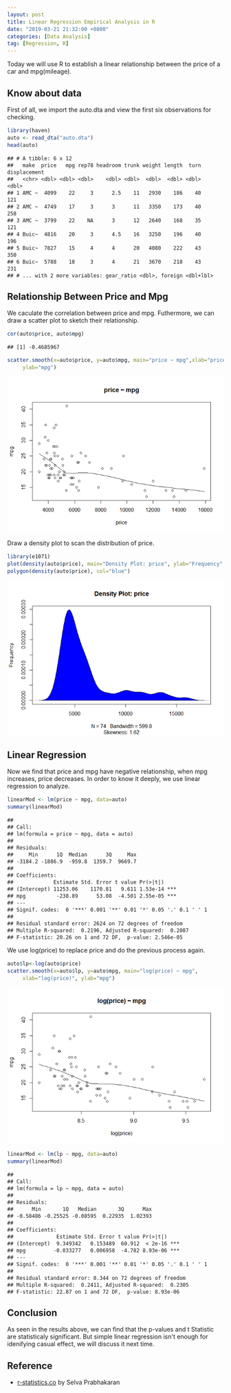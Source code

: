 ```yaml
---
layout: post
title: Linear Regression Empirical Analysis in R
date: "2019-03-21 21:32:00 +0800"
categories: [Data Analysis]
tag: [Regression, R]
---
```


Today we will use R to establish a linear relationship between the price of a car and mpg(mileage).

## Know about data

First of all, we import the auto.dta and view the first six observations for checking.


```r
library(haven)
auto <- read_dta("auto.dta")
head(auto)
```

```
## # A tibble: 6 x 12
##   make  price   mpg rep78 headroom trunk weight length  turn displacement
##   <chr> <dbl> <dbl> <dbl>    <dbl> <dbl>  <dbl>  <dbl> <dbl>        <dbl>
## 1 AMC ~  4099    22     3      2.5    11   2930    186    40          121
## 2 AMC ~  4749    17     3      3      11   3350    173    40          258
## 3 AMC ~  3799    22    NA      3      12   2640    168    35          121
## 4 Buic~  4816    20     3      4.5    16   3250    196    40          196
## 5 Buic~  7827    15     4      4      20   4080    222    43          350
## 6 Buic~  5788    18     3      4      21   3670    218    43          231
## # ... with 2 more variables: gear_ratio <dbl>, foreign <dbl+lbl>
```

## Relationship Between Price and Mpg

We caculate the correlation between price and mpg. Futhermore, we can draw a scatter plot to sketch their relationship.


```r
cor(auto$price, auto$mpg)
```

```
## [1] -0.4685967
```


```r
scatter.smooth(x=auto$price, y=auto$mpg, main="price ~ mpg",xlab="price",
     ylab="mpg")
```

![img1](/styles/images/linear-regression-empirical-analysis-in-r/chunk-1-1.png)<!-- -->

Draw a density plot to scan the distribution of price.


```r
library(e1071)
plot(density(auto$price), main="Density Plot: price", ylab="Frequency", sub=paste("Skewness:", round(e1071::skewness(auto$price), 2)))  
polygon(density(auto$price), col="blue")
```

![img2](/styles/images/linear-regression-empirical-analysis-in-r/chunk-2-1.png)<!-- -->


## Linear Regression

Now we find that price and mpg have negative relationship, when mpg increases, price decreases. In order to know it deeply, we use linear regression to analyze.


```r
linearMod <- lm(price ~ mpg, data=auto)
summary(linearMod)
```

```
## 
## Call:
## lm(formula = price ~ mpg, data = auto)
## 
## Residuals:
##     Min      1Q  Median      3Q     Max 
## -3184.2 -1886.9  -959.8  1359.7  9669.7 
## 
## Coefficients:
##             Estimate Std. Error t value Pr(>|t|)    
## (Intercept) 11253.06    1170.81   9.611 1.53e-14 ***
## mpg          -238.89      53.08  -4.501 2.55e-05 ***
## ---
## Signif. codes:  0 '***' 0.001 '**' 0.01 '*' 0.05 '.' 0.1 ' ' 1
## 
## Residual standard error: 2624 on 72 degrees of freedom
## Multiple R-squared:  0.2196,	Adjusted R-squared:  0.2087 
## F-statistic: 20.26 on 1 and 72 DF,  p-value: 2.546e-05
```
We use log(price) to replace price and do the previous process again.


```r
auto$lp<-log(auto$price)
scatter.smooth(x=auto$lp, y=auto$mpg, main="log(price) ~ mpg",
     xlab="log(price)", ylab="mpg")
```

![img3](/styles/images/linear-regression-empirical-analysis-in-r/chunk-4-1.png)<!-- -->

```r
linearMod <- lm(lp ~ mpg, data=auto)
summary(linearMod)
```

```
## 
## Call:
## lm(formula = lp ~ mpg, data = auto)
## 
## Residuals:
##      Min       1Q   Median       3Q      Max 
## -0.58486 -0.25525 -0.08595  0.22935  1.02393 
## 
## Coefficients:
##              Estimate Std. Error t value Pr(>|t|)    
## (Intercept)  9.349342   0.153489  60.912  < 2e-16 ***
## mpg         -0.033277   0.006958  -4.782 8.93e-06 ***
## ---
## Signif. codes:  0 '***' 0.001 '**' 0.01 '*' 0.05 '.' 0.1 ' ' 1
## 
## Residual standard error: 0.344 on 72 degrees of freedom
## Multiple R-squared:  0.2411,	Adjusted R-squared:  0.2305 
## F-statistic: 22.87 on 1 and 72 DF,  p-value: 8.93e-06
```
## Conclusion

As seen in the results above, we can find that the p-values and t Statistic are statisticaly significant. But simple linear regression isn't enough for idenifying casual effect, we will discuss it next time.

## Reference

* [r-statistics.co](r-statistics.co) by Selva Prabhakaran
